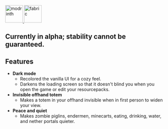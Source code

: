 <a href="https://modrinth.com/mod/comfort+">
  <img alt="modrinth" height="56" src="https://cdn.jsdelivr.net/npm/@intergrav/devins-badges@3/assets/cozy/available/modrinth_vector.svg" />
</a>
<a href="https://fabricmc.net">
  <img alt="fabric" height="56" src="https://cdn.jsdelivr.net/npm/@intergrav/devins-badges@3/assets/cozy/supported/fabric_vector.svg" />
</a>

## **Currently in alpha; stability cannot be guaranteed.**

## Features
- **Dark mode**
  - Recolored the vanilla UI for a cozy feel.
  - Darkens the loading screen so that it doesn't blind you when you open the game or edit your resourcepacks.
- **Invisible offhand totem**
  - Makes a totem in your offhand invisible when in first person to widen your view.
- **Peace and quiet**
  - Makes zombie piglins, endermen, minecarts, eating, drinking, water, and nether portals quieter.
